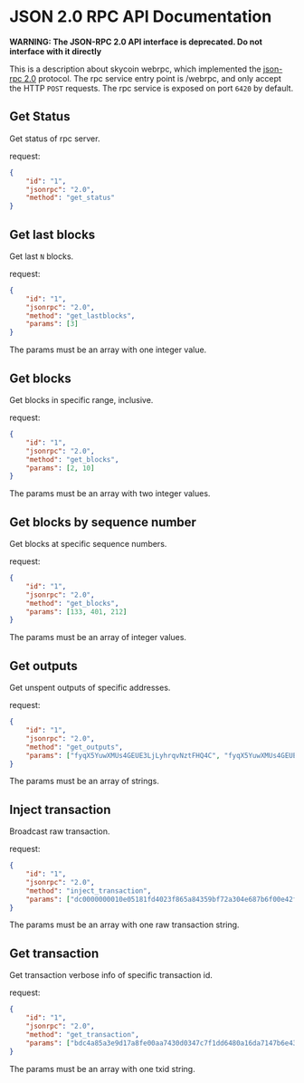 # JSON 2.0 RPC API Documentation

**WARNING: The JSON-RPC 2.0 API interface is deprecated. Do not interface with it directly**

This is a description about skycoin webrpc, which implemented the [json-rpc 2.0](http://www.jsonrpc.org/specification) protocol.
The rpc service entry point is /webrpc, and only accept the HTTP `POST` requests.
The rpc service is exposed on port `6420` by default.

## Get Status

Get status of rpc server.

request:

```json
{
    "id": "1",
    "jsonrpc": "2.0",
    "method": "get_status"
}
```

## Get last blocks

Get last `N` blocks.

request:

```json
{
    "id": "1",
    "jsonrpc": "2.0",
    "method": "get_lastblocks",
    "params": [3]
}
```

The params must be an array with one integer value.

## Get blocks

Get blocks in specific range, inclusive.

request:

```json
{
    "id": "1",
    "jsonrpc": "2.0",
    "method": "get_blocks",
    "params": [2, 10]
}
```

The params must be an array with two integer values.

## Get blocks by sequence number

Get blocks at specific sequence numbers.

request:

```json
{
    "id": "1",
    "jsonrpc": "2.0",
    "method": "get_blocks",
    "params": [133, 401, 212]
}
```

The params must be an array of integer values.

## Get outputs

Get unspent outputs of specific addresses.

request:

```json
{
    "id": "1",
    "jsonrpc": "2.0",
    "method": "get_outputs",
    "params": ["fyqX5YuwXMUs4GEUE3LjLyhrqvNztFHQ4C", "fyqX5YuwXMUs4GEUE3LjLyhrqvNztFHQ4B"]
}
```

The params must be an array of strings.

## Inject transaction

Broadcast raw transaction.

request:

```json
{
    "id": "1",
    "jsonrpc": "2.0",
    "method": "inject_transaction",
    "params": ["dc0000000010e05181fd4023f865a84359bf72a304e687b6f00e42f93ad9a4b8ee5a64aabc01000000dcb5b236eecd97a36c7d0a0b8ed68bb5df6274433a51fddf911f02f3926d20bf6eaabdc21529b7696f498545b06cc7e69f2f08b4dc5fa823c5b3f03da06794a300010000006d8a9c89177ce5e9d3b4b59fff67c00f0471fdebdfbb368377841b03fc7d688b02000000005771eeda2e253697cf5368f16fe05210d5cd319040420f0000000000af010000000000000060dfa95881cdc827b45a6d49b11dbc152ecd4de600093d0000000000af01000000000000"]
}
```

The params must be an array with one raw transaction string.

## Get transaction

Get transaction verbose info of specific transaction id.

request:

```json
{
    "id": "1",
    "jsonrpc": "2.0",
    "method": "get_transaction",
    "params": ["bdc4a85a3e9d17a8fe00aa7430d0347c7f1dd6480a16da7147b6e43905057d43"]
}
```

The params must be an array with one txid string.
